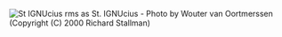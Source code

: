![St IGNUcius](https://stallman.org/saintignucius.jpg)
rms as St. IGNUcius - Photo by Wouter van Oortmerssen (Copyright (C) 2000 Richard Stallman)